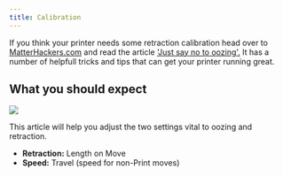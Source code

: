 ```yaml
---
title: Calibration
---
```


If you think your printer needs some retraction calibration head over to [MatterHackers.com](https//www.matterhackers.com) and read the article ['Just say no to oozing'.](https://www.matterhackers.com/articles/retraction-just-say-no-to-oozing) It has a number of helpfull tricks and tips that can get your printer running great.

## What you should expect

![](https://lh3.googleusercontent.com/U1nWO35bcYvxdTvm4ySwh5PT8chW2G6IS8xRrv7PR3YFSfA2_NLnabS-WG-UeM_s1l44kB6Wab5dyhtVGGuAabSaMT0)

This article will help you adjust the two settings vital to oozing and retraction.

- **Retraction:** Length on Move
- **Speed:** Travel (speed for non-Print moves)